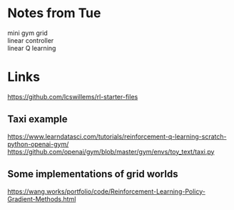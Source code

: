 # Notes from Tue

mini gym grid <br>
linear controller<br>
linear Q learning

# Links
https://github.com/lcswillems/rl-starter-files

## Taxi example
https://www.learndatasci.com/tutorials/reinforcement-q-learning-scratch-python-openai-gym/
https://github.com/openai/gym/blob/master/gym/envs/toy_text/taxi.py

## Some implementations of grid worlds
https://wang.works/portfolio/code/Reinforcement-Learning-Policy-Gradient-Methods.html
